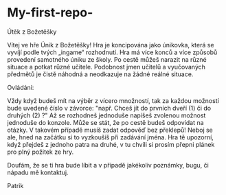 # My-first-repo-
Útěk z Božetěšky

Vítej ve hře Únik z Božetěšky! Hra je koncipována jako únikovka, která se vyvíjí podle tvých „ingame“ rozhodnutí. Hra má více konců a více způsobů provedení samotného úniku ze školy. Po cestě můžeš narazit na různé situace a potkat různé učitele. Podobnost jmen učitelů a vyučovaných předmětů je čistě náhodná a neodkazuje na žádné reálné situace.

Ovládání:

Vždy když budeš mít na výběr z vícero množností, tak za každou možností bude uvedené číslo v závorce: 
"např. Chceš jít do prvních dveří (1) či do druhých (2) ?"
Až se rozhodneš jednoduše napíšeš zvolenou možnost jednoduše do konzole. 
Může se stát, že po cestě budeš odpovídat na otázky. 
V takovém případě musíš zadat odpověď bez překlepů! Neboj se ale, hned na začátku si to vyzkoušíš při zadávání jména.
Hra tě upozorní, když přejdeš z jednoho patra na druhé, v tu chvíli si prosím přepni plánek pro plný požitek ze hry.

Doufám, že se ti hra bude líbit a v případě jakékoliv poznámky, bugu, či nápadu mě kontaktuj.

Patrik


